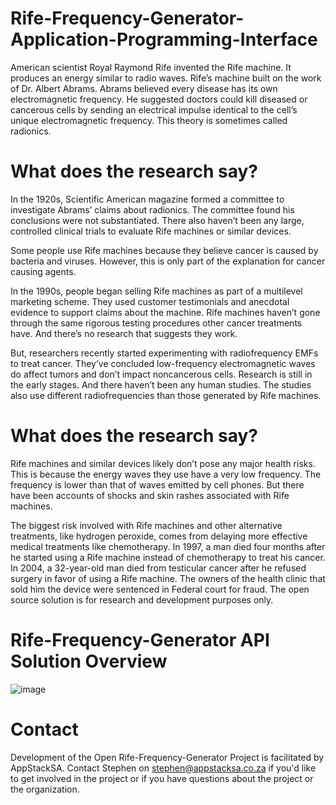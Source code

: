 # Rife-Frequency-Generator-Application-Programming-Interface
American scientist Royal Raymond Rife invented the Rife machine. It produces an energy similar to radio waves.   Rife’s machine built on the work of Dr. Albert Abrams. Abrams believed every disease has its own electromagnetic frequency. He suggested doctors could kill diseased or cancerous cells by sending an electrical impulse identical to the cell’s unique electromagnetic frequency. This theory is sometimes called radionics.

# What does the research say?
In the 1920s, Scientific American magazine formed a committee to investigate Abrams’ claims about radionics. The committee found his conclusions were not substantiated. There also haven’t been any large, controlled clinical trials to evaluate Rife machines or similar devices.

Some people use Rife machines because they believe cancer is caused by bacteria and viruses. However, this is only part of the explanation for cancer causing agents.

In the 1990s, people began selling Rife machines as part of a multilevel marketing scheme. They used customer testimonials and anecdotal evidence to support claims about the machine. Rife machines haven’t gone through the same rigorous testing procedures other cancer treatments have. And there’s no research that suggests they work.

But, researchers recently started experimenting with radiofrequency EMFs to treat cancer. They’ve concluded low-frequency electromagnetic waves do affect tumors and don’t impact noncancerous cells. Research is still in the early stages. And there haven’t been any human studies. The studies also use different radiofrequencies than those generated by Rife machines.

# What does the research say?
Rife machines and similar devices likely don’t pose any major health risks. This is because the energy waves they use have a very low frequency. The frequency is lower than that of waves emitted by cell phones. But there have been accounts of shocks and skin rashes associated with Rife machines.

The biggest risk involved with Rife machines and other alternative treatments, like hydrogen peroxide, comes from delaying more effective medical treatments like chemotherapy. In 1997, a man died four months after he started using a Rife machine instead of chemotherapy to treat his cancer. In 2004, a 32-year-old man died from testicular cancer after he refused surgery in favor of using a Rife machine. The owners of the health clinic that sold him the device were sentenced in Federal court for fraud. The open source solution is for research and development purposes only.


# Rife-Frequency-Generator API Solution Overview

![image](https://user-images.githubusercontent.com/4200022/146587986-90f1402f-3eaf-45b3-9b75-05c70a52de51.png)

# Contact
Development of the Open Rife-Frequency-Generator Project is facilitated by AppStackSA.
Contact Stephen on stephen@appstacksa.co.za if you'd like to get involved in the project or if you have questions about the project or the organization.
